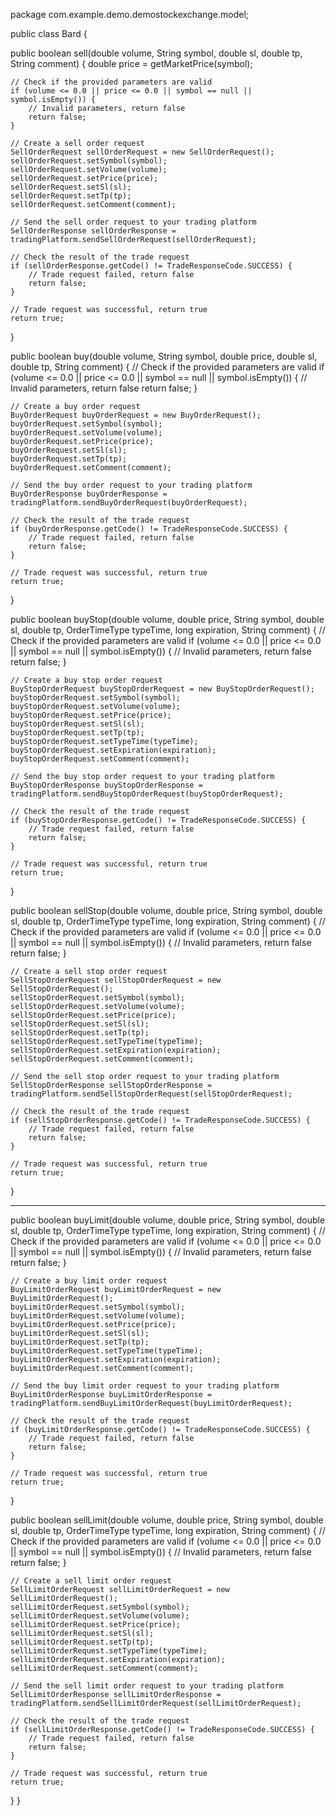 package com.example.demo.demostockexchange.model;

public class Bard {
  
  public boolean sell(double volume, String symbol, double sl, double tp, String comment) {
    double price = getMarketPrice(symbol);

    // Check if the provided parameters are valid
    if (volume <= 0.0 || price <= 0.0 || symbol == null || symbol.isEmpty()) {
        // Invalid parameters, return false
        return false;
    }

    // Create a sell order request
    SellOrderRequest sellOrderRequest = new SellOrderRequest();
    sellOrderRequest.setSymbol(symbol);
    sellOrderRequest.setVolume(volume);
    sellOrderRequest.setPrice(price);
    sellOrderRequest.setSl(sl);
    sellOrderRequest.setTp(tp);
    sellOrderRequest.setComment(comment);

    // Send the sell order request to your trading platform
    SellOrderResponse sellOrderResponse = tradingPlatform.sendSellOrderRequest(sellOrderRequest);

    // Check the result of the trade request
    if (sellOrderResponse.getCode() != TradeResponseCode.SUCCESS) {
        // Trade request failed, return false
        return false;
    }

    // Trade request was successful, return true
    return true;
}


public boolean buy(double volume, String symbol, double price, double sl, double tp, String comment) {
    // Check if the provided parameters are valid
    if (volume <= 0.0 || price <= 0.0 || symbol == null || symbol.isEmpty()) {
        // Invalid parameters, return false
        return false;
    }

    // Create a buy order request
    BuyOrderRequest buyOrderRequest = new BuyOrderRequest();
    buyOrderRequest.setSymbol(symbol);
    buyOrderRequest.setVolume(volume);
    buyOrderRequest.setPrice(price);
    buyOrderRequest.setSl(sl);
    buyOrderRequest.setTp(tp);
    buyOrderRequest.setComment(comment);

    // Send the buy order request to your trading platform
    BuyOrderResponse buyOrderResponse = tradingPlatform.sendBuyOrderRequest(buyOrderRequest);

    // Check the result of the trade request
    if (buyOrderResponse.getCode() != TradeResponseCode.SUCCESS) {
        // Trade request failed, return false
        return false;
    }

    // Trade request was successful, return true
    return true;
}

public boolean buyStop(double volume, double price, String symbol, double sl, double tp,
                      OrderTimeType typeTime, long expiration, String comment) {
    // Check if the provided parameters are valid
    if (volume <= 0.0 || price <= 0.0 || symbol == null || symbol.isEmpty()) {
        // Invalid parameters, return false
        return false;
    }

    // Create a buy stop order request
    BuyStopOrderRequest buyStopOrderRequest = new BuyStopOrderRequest();
    buyStopOrderRequest.setSymbol(symbol);
    buyStopOrderRequest.setVolume(volume);
    buyStopOrderRequest.setPrice(price);
    buyStopOrderRequest.setSl(sl);
    buyStopOrderRequest.setTp(tp);
    buyStopOrderRequest.setTypeTime(typeTime);
    buyStopOrderRequest.setExpiration(expiration);
    buyStopOrderRequest.setComment(comment);

    // Send the buy stop order request to your trading platform
    BuyStopOrderResponse buyStopOrderResponse = tradingPlatform.sendBuyStopOrderRequest(buyStopOrderRequest);

    // Check the result of the trade request
    if (buyStopOrderResponse.getCode() != TradeResponseCode.SUCCESS) {
        // Trade request failed, return false
        return false;
    }

    // Trade request was successful, return true
    return true;
}

public boolean sellStop(double volume, double price, String symbol, double sl, double tp,
                       OrderTimeType typeTime, long expiration, String comment) {
    // Check if the provided parameters are valid
    if (volume <= 0.0 || price <= 0.0 || symbol == null || symbol.isEmpty()) {
        // Invalid parameters, return false
        return false;
    }

    // Create a sell stop order request
    SellStopOrderRequest sellStopOrderRequest = new SellStopOrderRequest();
    sellStopOrderRequest.setSymbol(symbol);
    sellStopOrderRequest.setVolume(volume);
    sellStopOrderRequest.setPrice(price);
    sellStopOrderRequest.setSl(sl);
    sellStopOrderRequest.setTp(tp);
    sellStopOrderRequest.setTypeTime(typeTime);
    sellStopOrderRequest.setExpiration(expiration);
    sellStopOrderRequest.setComment(comment);

    // Send the sell stop order request to your trading platform
    SellStopOrderResponse sellStopOrderResponse = tradingPlatform.sendSellStopOrderRequest(sellStopOrderRequest);

    // Check the result of the trade request
    if (sellStopOrderResponse.getCode() != TradeResponseCode.SUCCESS) {
        // Trade request failed, return false
        return false;
    }

    // Trade request was successful, return true
    return true;
}

---
public boolean buyLimit(double volume, double price, String symbol, double sl, double tp,
                        OrderTimeType typeTime, long expiration, String comment) {
    // Check if the provided parameters are valid
    if (volume <= 0.0 || price <= 0.0 || symbol == null || symbol.isEmpty()) {
        // Invalid parameters, return false
        return false;
    }

    // Create a buy limit order request
    BuyLimitOrderRequest buyLimitOrderRequest = new BuyLimitOrderRequest();
    buyLimitOrderRequest.setSymbol(symbol);
    buyLimitOrderRequest.setVolume(volume);
    buyLimitOrderRequest.setPrice(price);
    buyLimitOrderRequest.setSl(sl);
    buyLimitOrderRequest.setTp(tp);
    buyLimitOrderRequest.setTypeTime(typeTime);
    buyLimitOrderRequest.setExpiration(expiration);
    buyLimitOrderRequest.setComment(comment);

    // Send the buy limit order request to your trading platform
    BuyLimitOrderResponse buyLimitOrderResponse = tradingPlatform.sendBuyLimitOrderRequest(buyLimitOrderRequest);

    // Check the result of the trade request
    if (buyLimitOrderResponse.getCode() != TradeResponseCode.SUCCESS) {
        // Trade request failed, return false
        return false;
    }

    // Trade request was successful, return true
    return true;
}

public boolean sellLimit(double volume, double price, String symbol, double sl, double tp,
                        OrderTimeType typeTime, long expiration, String comment) {
    // Check if the provided parameters are valid
    if (volume <= 0.0 || price <= 0.0 || symbol == null || symbol.isEmpty()) {
        // Invalid parameters, return false
        return false;
    }

    // Create a sell limit order request
    SellLimitOrderRequest sellLimitOrderRequest = new SellLimitOrderRequest();
    sellLimitOrderRequest.setSymbol(symbol);
    sellLimitOrderRequest.setVolume(volume);
    sellLimitOrderRequest.setPrice(price);
    sellLimitOrderRequest.setSl(sl);
    sellLimitOrderRequest.setTp(tp);
    sellLimitOrderRequest.setTypeTime(typeTime);
    sellLimitOrderRequest.setExpiration(expiration);
    sellLimitOrderRequest.setComment(comment);

    // Send the sell limit order request to your trading platform
    SellLimitOrderResponse sellLimitOrderResponse = tradingPlatform.sendSellLimitOrderRequest(sellLimitOrderRequest);

    // Check the result of the trade request
    if (sellLimitOrderResponse.getCode() != TradeResponseCode.SUCCESS) {
        // Trade request failed, return false
        return false;
    }

    // Trade request was successful, return true
    return true;
}
}
